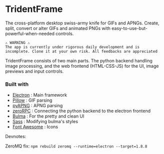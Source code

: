 # TridentFrame

The cross-platform desktop swiss-army knife for GIFs and APNGs. Create, split, convert or alter GIFs and animated PNGs with easy-to-use-but-powerful-when-needed controls.

```
⚠️ WARNING ⚠️
The app is currently under rigorous daily development and is incomplete. Clone it at your own risk. All feedbacks are appreciated
```

TridentFrame consists of two main parts. The python backend handling image processing, and the web frontend (HTML-CSS-JS) for the UI, image previews and input controls.

### Built with
*   [Electron](https://electronjs.org/) : Main framework
*   [Pillow](https://python-pillow.org/) : GIF parsing
*   [pyAPNG](https://github.com/eight04/pyAPNG) : APNG parsing
*   [zeroRPC](https://www.zerorpc.io/) : Connecting the python backend to the electron frontend
*   [Bulma](https://bulma.io/) : For the pretty and clean UI
*   [Sass](https://sass-lang.com/) : Modifying bulma's styles
*   [Font Awesome](https://fontawesome.com/) : Icons

Devnotes: 

ZeroMQ fix: `npm rebuild zeromq --runtime=electron --target=1.8.8`
